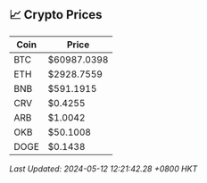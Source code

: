 ## 📈 Crypto Prices

| Coin | Price |
| ---- | ----- |
| BTC | $60987.0398 |
| ETH | $2928.7559 |
| BNB | $591.1915 |
| CRV | $0.4255 |
| ARB | $1.0042 |
| OKB | $50.1008 |
| DOGE | $0.1438 |

_Last Updated: 2024-05-12 12:21:42.28 +0800 HKT_